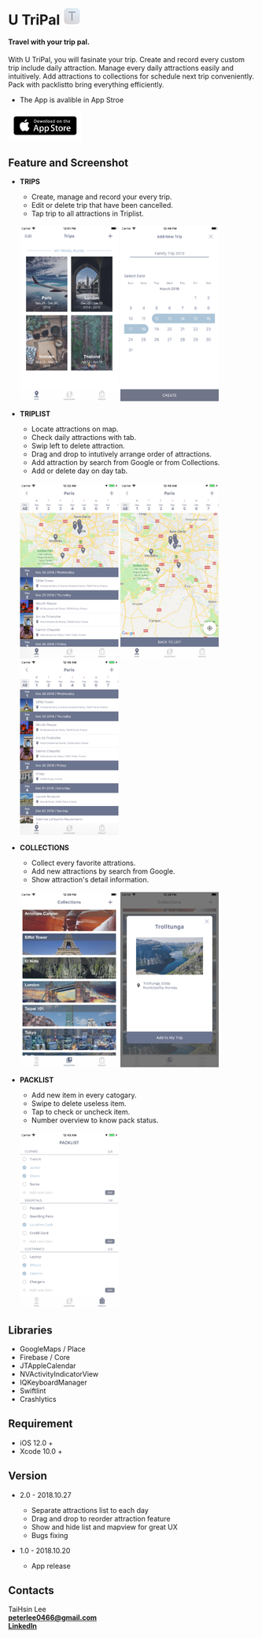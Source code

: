 # U TriPal <a href="http://utripal.strikingly.com"><img src="https://github.com/TaiHsin/Travel/blob/master/Travel/Assets.xcassets/UTriPal_icon.imageset/UTriPal_icon.png" width="35"></a> 


#### Travel with your trip pal.   
With U TriPal, you will fasinate your trip. Create and record every custom trip include daily attraction. Manage every daily attractions easily and intuitively. Add attractions to collections for schedule next trip conveniently. Pack with packlistto bring everything efficiently.

* The App is avalible in App Stroe   

<a href="https://itunes.apple.com/us/app/u-tripal/id1439435864?l=zh&ls=1&mt=8"><img src="https://github.com/TaiHsin/Travel/blob/master/Travel/Assets.xcassets/downloadAppstore.imageset/downloadAppstore.png" width="150">  </a>  


## Feature and Screenshot


* **TRIPS**   
	* Create, manage and record your every trip. 
	* Edit or delete trip that have been cancelled.
	* Tap trip to all attractions in Triplist.
	    
	<br />       
	<div>
	<img src="https://github.com/TaiHsin/Travel/blob/master/screenshots/5.5/trips.png" width="200" height="356" align=center/>
	<img src="https://github.com/TaiHsin/Travel/blob/master/screenshots/5.5/create_trip.png" width="200" height="356" align=center/>
	</div>

* **TRIPLIST**
	* Locate attractions on map.
	* Check daily attractions with tab.
	* Swip left to delete attraction.
	* Drag and drop to intutively arrange order of attractions.
	* Add attraction by search from Google or from Collections.
	* Add or delete day on day tab.
                  
	 <br />        
	<div>
	<img src="https://github.com/TaiHsin/Travel/blob/master/screenshots/5.5/triplist.png" width="200" height="356" align=center/>
	<img src="https://github.com/TaiHsin/Travel/blob/master/screenshots/5.5/triplist_map.png" width="200" height="356" align=center/>
	<img src="https://github.com/TaiHsin/Travel/blob/master/screenshots/5.5/triplist_list.png" width="200" height="356" align=center/>
	</div>

* **COLLECTIONS** 
	* Collect every favorite attrations.
	* Add new attractions by search from Google.
	* Show attraction's detail information.
         
	<br />
	<div>
	<img src="https://github.com/TaiHsin/Travel/blob/master/screenshots/5.5/collections.png" width="200" height="356" align=center/>
	<img src="https://github.com/TaiHsin/Travel/blob/master/screenshots/5.5/information_card.png" width="200" height="356" align=center/>
	</div>
	   
* **PACKLIST**
	* Add new item in every catogary.
	* Swipe to delete useless item.
	* Tap to check or uncheck item.
	* Number overview to know pack status.    
         
	<br />
	<img src="https://github.com/TaiHsin/Travel/blob/master/screenshots/5.5/packlist.png" width="200" height="356" align=center/>
	<br />

## Libraries
* GoogleMaps / Place
* Firebase / Core
* JTAppleCalendar
* NVActivityIndicatorView
* IQKeyboardManager
* Swiftlint
* Crashlytics

## Requirement
* iOS 12.0 +
* Xcode 10.0 +

## Version

* 2.0 - 2018.10.27
	* Separate attractions list to each day
	* Drag and drop to reorder attraction feature
	* Show and hide list and mapview for great UX
	* Bugs fixing  
	
* 1.0 - 2018.10.20
	* App release 


## Contacts
TaiHsin Lee    
**peterlee0466@gmail.com**     
[**LinkedIn**](https://www.linkedin.com/in/taihsin-lee-32976312a/)


	




